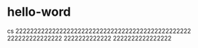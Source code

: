 # hello-word
cs
222222222222222222222222222222222222222222222222
222222222222222
2222222222222
2222222222222222
